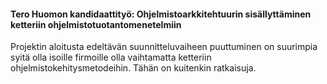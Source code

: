 #### Tero Huomon kandidaattityö: Ohjelmistoarkkitehtuurin sisällyttäminen ketteriin ohjelmistotuotantomenetelmiin

Projektin aloitusta edeltävän suunnitteluvaiheen puuttuminen on suurimpia syitä olla isoille firmoille olla vaihtamatta ketteriin ohjelmistokehitysmetodeihin. Tähän on kuitenkin ratkaisuja.

